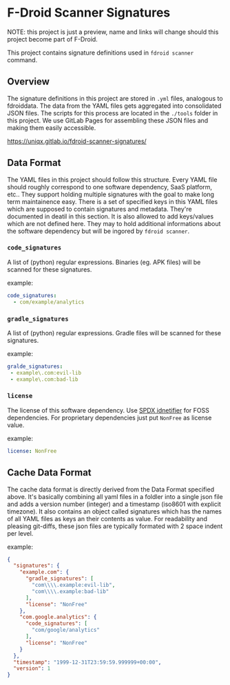 # F-Droid Scanner Signatures

NOTE: this project is just a preview, name and links will change should this
project become part of F-Droid.

This project contains signature definitions used in `fdroid scanner` command.

## Overview

The signature definitions in this project are stored in `.yml` files, analogous
to fdroiddata. The data from the YAML files gets aggregated into consolidated
JSON files.  The scripts for this process are located in the `./tools` folder
in this project.  We use GitLab Pages for assembling these JSON files and
making them easily accessible.

https://uniqx.gitlab.io/fdroid-scanner-signatures/


## Data Format

The YAML files in this project should follow this structure. Every YAML file
should roughly correspond to one software dependency, SaaS platform, etc..
They support holding multiple signatures with the goal to make long term
maintainence easy.  There is a set of specified keys in this YAML files which
are supposed to contain signatures and metadata.  They're documented in deatil
in this section.  It is also allowed to add keys/values which are not defined
here.  They may to hold additional informations about the software dependency
but will be ingored by `fdroid scanner`.

### `code_signatures`

A list of (python) regular expressions. Binaries (eg. APK files) will be
scanned for these signatures.

example:

```yaml
code_signatures:
  - com/example/analytics
```

### `gradle_signatures`

A list of (python) regular expressions. Gradle files will be scanned for these
signatures.

example:

```yaml
gralde_signatures:
 - example\.com:evil-lib
 - example\.com:bad-lib
```

### `license`

The license of this software dependency. Use [SPDX
idnetifier](https://spdx.org/licenses/) for FOSS dependencies. For proprietary
dependencies just put `NonFree` as license value.

example:

```yaml
license: NonFree
```

## Cache Data Format

The cache data format is directly derived from the Data Format specified above.
It's basically combining all yaml files in a foldler into a single json file
and adds a version number (integer) and a timestamp (iso8601 with explicit
timezone). It also contains an object called signatures which has the names of
all YAML files as keys an their contents as value. For readability and pleasing
git-diffs, these json files are typically formated with 2 space indent per
level.

example:

```json
{
  "signatures": {
    "example.com": {
      "gradle_signatures": [
        "com\\\\.example:evil-lib",
        "com\\\\.example:bad-lib"
      ],
      "license": "NonFree"
    },
    "com.google.analytics": {
      "code_signatures": [
        "com/google/analytics"
      ],
      "license": "NonFree"
    }
  },
  "timestamp": "1999-12-31T23:59:59.999999+00:00",
  "version": 1
}
```
